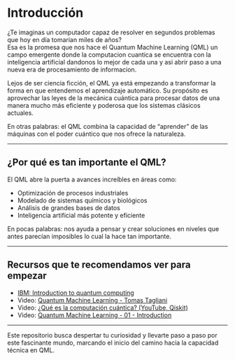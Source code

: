 # Introducción 

¿Te imaginas un computador capaz de resolver en segundos problemas que hoy en día tomarían miles de años?  
Esa es la promesa que nos hace el Quantum Machine Learning (QML) un campo emergente donde la computacion cuantica se encuentra con la inteligencia artificial dandonos lo mejor de cada una y asi abrir paso a una nueva era de procesamiento de informacion. 

Lejos de ser ciencia ficción, el QML ya está empezando a transformar la forma en que entendemos el aprendizaje automático.
Su propósito es aprovechar las leyes de la mecánica cuántica para procesar datos de una manera mucho más eficiente y poderosa que los sistemas clásicos actuales.

En otras palabras: el QML combina la capacidad de “aprender” de las máquinas con el poder cuántico que nos ofrece la naturaleza. 

---

##  ¿Por qué es tan importante el QML?

El QML abre la puerta a avances increíbles en áreas como:  
- Optimización de procesos industriales  
- Modelado de sistemas químicos y biológicos  
- Análisis de grandes bases de datos  
- Inteligencia artificial más potente y eficiente  

En pocas palabras: nos ayuda a pensar y crear soluciones en niveles que antes parecían imposibles lo cual la hace tan importante.  

---

## Recursos que te recomendamos ver para empezar
- [IBM: Introduction to quantum computing](https://quantum.cloud.ibm.com/learning/es/courses/quantum-business-foundations/introduction-to-quantum-computing?utm)  
- Video: [Quantum Machine Learning - Tomas Tagliani](https://youtu.be/F_E39gBPRF4?si=90icl8af6b6PgX15)  
- Video: [¿Qué es la computación cuántica? (YouTube, Qiskit)](https://www.youtube.com/watch?v=JhHMJCUmq28)
- Video: [Quantum Machine Learning - 01 - Introduction](https://www.youtube.com/watch?v=QtWCmO_KIlg)

---

Este repositorio busca despertar tu curiosidad y llevarte paso a paso por este fascinante mundo, marcando el inicio del camino hacia la capacidad técnica en QML.
